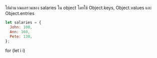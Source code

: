 ให้คำนวณผลรวมของ salaries ใน object โดยใช้ Object.keys, Object.values และ Object.entries

```js
let salaries = {
  John: 100,
  Ann: 160,
  Pete: 130,
};
```

for (let i i)
